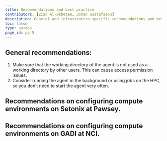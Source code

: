 ```yaml
---
title: Recommendations and best practice
contributors: [Ziad Al-Bkhetan, Johan Gustafsson]
description: General and infrastructre-specific recommendations and best practice to configure your workspace's resources.
toc: false
type: guides
page_id: pg-5
---
```


## General recommendations:

1. Make sure that the working directory of the agent is not used as a working directory by other users. This can cause access permission issues.
2. Consider running the agent in the background or using jobs on the HPC, so you don’t need to start the agent very often.

## Recommendations on configuring compute environments on Setonix at Pawsey.

## Recommendations on configuring compute environments on GADI at NCI.
